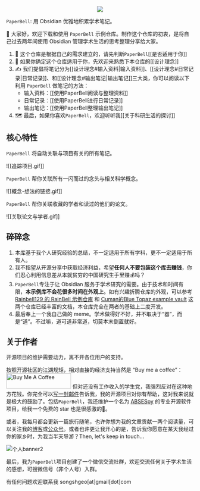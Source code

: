 <div align="center"><img src="https://firebasestorage.googleapis.com/v0/b/swimmio.appspot.com/o/repositories%2FZ2l0aHViJTNBJTNBUGFwZXJCZWxsJTNBJTNBU29uZ3NoR2Vv%2Fec47d268-80c8-4df5-bf62-1c37a2f43a3b.gif?alt=media&token=bb7fe1a8-5a44-4364-9032-fe20a563bad4" style="width:'100%'"/></div>

`PaperBell`: 用 Obsidian 优雅地积累学术笔记。

👋 大家好，欢迎下载和使用 `PaperBell` 示例仓库。制作这个仓库的初衷，是将自己过去两年间使用 Obsidian 管理学术生活的思考整理分享给大家。

1. 🤔️ 这个仓库是根据自己的需求建立的，请先判断`PaperBell`[[是否适用于你]]
2. 🙋 如果你确定这个仓库适用于你，先欢迎来熟悉下本仓库的[[设计理念]]
3. ✍️ 我们提倡将笔记分为[[设计理念#输入资料|输入资料]]、[[设计理念#日常记录|日常记录]]、和[[设计理念#输出笔记|输出笔记]]三大类，你可以阅读以下利用 `PaperBell` 做笔记的方法：
	- 输入资料：[[使用PaperBell阅读与整理资料]]
	- 日常记录：[[使用PaperBell进行日常记录]]
	- 输出笔记：[[使用PaperBell整理输出笔记]]
4. 🗺️ 最后，如果你喜欢`PaperBell`，欢迎听听我[[关于科研生活的探讨]]

## 核心特性

`PaperBell` 将自动关联与项目有关的所有笔记。

![[追踪项目.gif]]

`PaperBell` 帮你关联所有一闪而过的念头与相关科学概念。

![[概念-想法的链接.gif]]

`PaperBell` 帮你关联收藏的学者和读过的他们的论文。

![[关联论文与学者.gif]]

## 碎碎念

1. 本库基于我个人研究经验的总结，不一定适用于所有学科，更不一定适用于所有人。
2. 我不指望从开源分享中获取经济利益，希望**任何人不要包装这个库去赚钱**，你们忍心利用信息差从本就贫穷的中国研究生手里赚💰吗？
3. `PaperBell`专注于让 Obsidian 服务于学术研究的需要。由于技术和时间有限，**本示例库不会花很多时间在外观上**。如有兴趣折腾仓库的外观，可以参考 [Rainbell129 的 RainBell 示例仓库](https://github.com/Rainbell129/Obsidian-Homepage) 和 [Cuman的Blue Topaz example vault](https://github.com/cumany/Blue-topaz-examples)  这两个仓库已经丰富的文档，本仓库完全在两者的基础上二度开发。
4. 最后奉上一个我自己做的 meme。学术做得好不好，并不取决于“器”，而是“道”。不过嘛，道可道非常道，切莫本末倒置就好。

## 关于作者

开源项目的维护需要动力，离不开各位用户的支持。

按照开源社区的江湖规矩，相对直接的经济支持当然是 “Buy me a coffee”：
<a href="https://www.buymeacoffee.com/USgxYspYW4" target="_blank"><img src="https://cdn.buymeacoffee.com/buttons/default-orange.png" alt="Buy Me A Coffee" height="41" width="174"></a>
但对还没有工作收入的学生党，我强烈反对在这种地方花钱。你完全可以[写一封邮件](mailto:songshgeo@gmail.com)告诉我，我的开源项目对你有帮助，这对我来说就是极大的鼓励了。包括`PaperBell`，我还维护一个名为 [ABSESpy](https://github.com/ABSESpy/ABSESpy) 的专业开源软件项目，给我一个免费的 star 也是很感激的🥹。

或者，我每月都会更新一篇旅行随笔，也许你想为我的文章贡献一两个阅读量，可以关注我的[博客](https://www.songshgeo.com/)或[公众号](https://mp.weixin.qq.com/s/PYvT6zpf9WYnunlXN2x4YA)。或者也许更让我开心的是，告诉我你愿意在某天我经过你的家乡时，为我当半天导游？Then, let's keep in touch...

![个人banner2](https://songshgeo-picgo-1302043007.cos.ap-beijing.myqcloud.com/uPic/%E4%B8%AA%E4%BA%BAbanner2.png)

最后，我为`PaperBell`项目创建了一个微信交流社群，欢迎交流任何关于学术生活的感想，可搜微信号（非个人号）入群。

有任何问题欢迎联系我 songshgeo[at]gmail[dot]com
